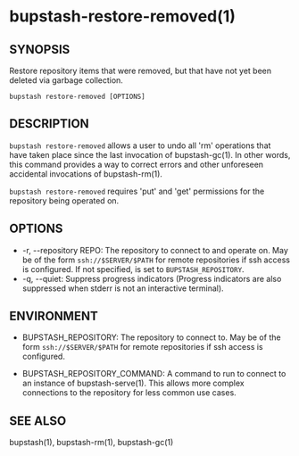 bupstash-restore-removed(1) 
==============

## SYNOPSIS

Restore repository items that were removed, but that have not
yet been deleted via garbage collection.

`bupstash restore-removed [OPTIONS]`

## DESCRIPTION

`bupstash restore-removed` allows a user to undo all 'rm' operations that
have taken place since the last invocation of bupstash-gc(1).
In other words, this command provides a way to correct errors and other unforeseen accidental
invocations of bupstash-rm(1).

`bupstash restore-removed` requires 'put' and 'get' permissions for the repository being operated on.

## OPTIONS

* -r, --repository REPO:
  The repository to connect to and operate on.
  May be of the form `ssh://$SERVER/$PATH` for 
  remote repositories if ssh access is configured.
  If not specified, is set to `BUPSTASH_REPOSITORY`.
* -q, --quiet:
  Suppress progress indicators (Progress indicators are also suppressed when stderr
  is not an interactive terminal).

## ENVIRONMENT

* BUPSTASH_REPOSITORY:
  The repository to connect to. May be of the form `ssh://$SERVER/$PATH` for
  remote repositories if ssh access is configured.

* BUPSTASH_REPOSITORY_COMMAND:
  A command to run to connect to an instance of bupstash-serve(1). This 
  allows more complex connections to the repository for less common use cases.

## SEE ALSO

bupstash(1), bupstash-rm(1), bupstash-gc(1)

